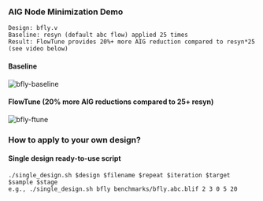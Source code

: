 ### AIG Node Minimization Demo 
	Design: bfly.v
	Baseline: resyn (default abc flow) applied 25 times
	Result: FlowTune provides 20%+ more AIG reduction compared to resyn*25 
	(see video below)
	
#### Baseline 

<img src="./docs/baseline.gif" alt="bfly-baseline" /></a>

#### FlowTune (20% more AIG reductions compared to 25+ resyn)

<img src="./docs/ftune.gif" alt="bfly-ftune" /></a>



### How to apply to your own design?

#### Single design ready-to-use script
```shell
./single_design.sh $design $filename $repeat $iteration $target $sample $stage
e.g., ./single_design.sh bfly benchmarks/bfly.abc.blif 2 3 0 5 20
```
